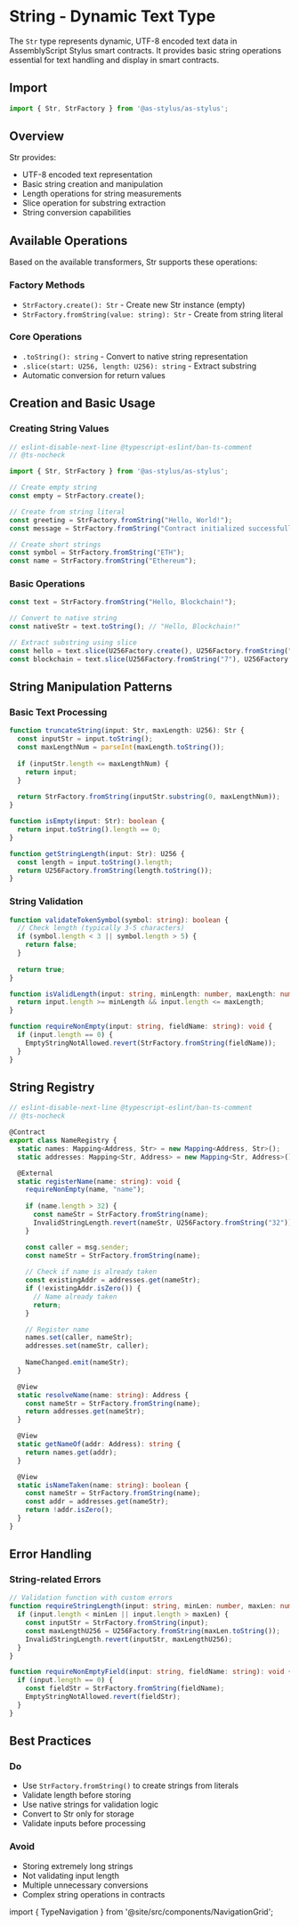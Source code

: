 # String - Dynamic Text Type

The `Str` type represents dynamic, UTF-8 encoded text data in AssemblyScript Stylus smart contracts. It provides basic string operations essential for text handling and display in smart contracts.

## Import

```typescript
import { Str, StrFactory } from '@as-stylus/as-stylus';
```

## Overview

Str provides:
- UTF-8 encoded text representation
- Basic string creation and manipulation
- Length operations for string measurements
- Slice operation for substring extraction
- String conversion capabilities

## Available Operations

Based on the available transformers, Str supports these operations:

### Factory Methods
- `StrFactory.create(): Str` - Create new Str instance (empty)
- `StrFactory.fromString(value: string): Str` - Create from string literal

### Core Operations
- `.toString(): string` - Convert to native string representation
- `.slice(start: U256, length: U256): string` - Extract substring
- Automatic conversion for return values

## Creation and Basic Usage

### Creating String Values

```typescript
// eslint-disable-next-line @typescript-eslint/ban-ts-comment
// @ts-nocheck

import { Str, StrFactory } from '@as-stylus/as-stylus';

// Create empty string
const empty = StrFactory.create();

// Create from string literal
const greeting = StrFactory.fromString("Hello, World!");
const message = StrFactory.fromString("Contract initialized successfully");

// Create short strings
const symbol = StrFactory.fromString("ETH");
const name = StrFactory.fromString("Ethereum");
```

### Basic Operations

```typescript
const text = StrFactory.fromString("Hello, Blockchain!");

// Convert to native string
const nativeStr = text.toString(); // "Hello, Blockchain!"

// Extract substring using slice
const hello = text.slice(U256Factory.create(), U256Factory.fromString("5"));     // "Hello"
const blockchain = text.slice(U256Factory.fromString("7"), U256Factory.fromString("10")); // "Blockchain"
```
## String Manipulation Patterns

### Basic Text Processing

```typescript
function truncateString(input: Str, maxLength: U256): Str {
  const inputStr = input.toString();
  const maxLengthNum = parseInt(maxLength.toString());
  
  if (inputStr.length <= maxLengthNum) {
    return input;
  }
  
  return StrFactory.fromString(inputStr.substring(0, maxLengthNum));
}

function isEmpty(input: Str): boolean {
  return input.toString().length == 0;
}

function getStringLength(input: Str): U256 {
  const length = input.toString().length;
  return U256Factory.fromString(length.toString());
}
```

### String Validation

```typescript
function validateTokenSymbol(symbol: string): boolean {
  // Check length (typically 3-5 characters)
  if (symbol.length < 3 || symbol.length > 5) {
    return false;
  }
  
  return true;
}

function isValidLength(input: string, minLength: number, maxLength: number): boolean {
  return input.length >= minLength && input.length <= maxLength;
}

function requireNonEmpty(input: string, fieldName: string): void {
  if (input.length == 0) {
    EmptyStringNotAllowed.revert(StrFactory.fromString(fieldName));
  }
}
```

## String Registry

```typescript
// eslint-disable-next-line @typescript-eslint/ban-ts-comment
// @ts-nocheck

@Contract
export class NameRegistry {
  static names: Mapping<Address, Str> = new Mapping<Address, Str>();
  static addresses: Mapping<Str, Address> = new Mapping<Str, Address>();

  @External
  static registerName(name: string): void {
    requireNonEmpty(name, "name");
    
    if (name.length > 32) {
      const nameStr = StrFactory.fromString(name);
      InvalidStringLength.revert(nameStr, U256Factory.fromString("32"));
    }

    const caller = msg.sender;
    const nameStr = StrFactory.fromString(name);
    
    // Check if name is already taken
    const existingAddr = addresses.get(nameStr);
    if (!existingAddr.isZero()) {
      // Name already taken
      return;
    }

    // Register name
    names.set(caller, nameStr);
    addresses.set(nameStr, caller);
    
    NameChanged.emit(nameStr);
  }

  @View
  static resolveName(name: string): Address {
    const nameStr = StrFactory.fromString(name);
    return addresses.get(nameStr);
  }

  @View
  static getNameOf(addr: Address): string {
    return names.get(addr);
  }

  @View
  static isNameTaken(name: string): boolean {
    const nameStr = StrFactory.fromString(name);
    const addr = addresses.get(nameStr);
    return !addr.isZero();
  }
}
```

## Error Handling

### String-related Errors

```typescript
// Validation function with custom errors
function requireStringLength(input: string, minLen: number, maxLen: number): void {
  if (input.length < minLen || input.length > maxLen) {
    const inputStr = StrFactory.fromString(input);
    const maxLengthU256 = U256Factory.fromString(maxLen.toString());
    InvalidStringLength.revert(inputStr, maxLengthU256);
  }
}

function requireNonEmptyField(input: string, fieldName: string): void {
  if (input.length == 0) {
    const fieldStr = StrFactory.fromString(fieldName);
    EmptyStringNotAllowed.revert(fieldStr);
  }
}
```

## Best Practices

### Do
- Use `StrFactory.fromString()` to create strings from literals
- Validate length before storing
- Use native strings for validation logic
- Convert to Str only for storage
- Validate inputs before processing

### Avoid
- Storing extremely long strings
- Not validating input length
- Multiple unnecessary conversions
- Complex string operations in contracts


import { TypeNavigation } from '@site/src/components/NavigationGrid';

<TypeNavigation /> 